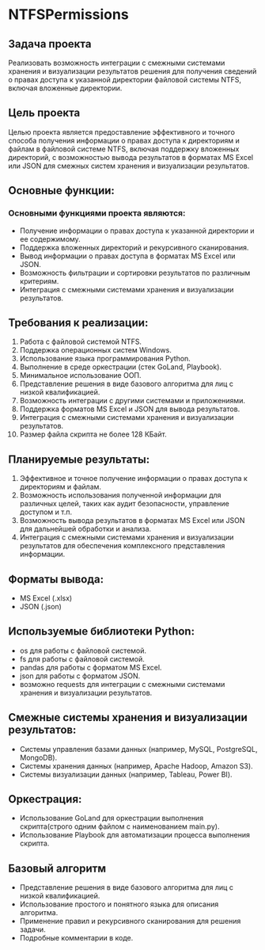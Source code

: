 # NTFSPermissions

## Задача проекта
Реализовать возможность интеграции с смежными системами хранения и визуализации результатов
решения для получения сведений о правах доступа к указанной директории файловой системы NTFS, включая вложенные директории.

## Цель проекта
Целью проекта является предоставление эффективного и точного способа получения информации о правах доступа к директориям и файлам в файловой системе NTFS, включая поддержку вложенных директорий, с возможностью вывода результатов в форматах MS Excel или JSON для смежных систем хранения и визуализации результатов.
## Основные функции:
### Основными функциями проекта являются:
* Получение информации о правах доступа к указанной директории и ее содержимому.
* Поддержка вложенных директорий и рекурсивного сканирования.
* Вывод информации о правах доступа в форматах MS Excel или JSON.
* Возможность фильтрации и сортировки результатов по различным критериям.
* Интеграция с смежными системами хранения и визуализации результатов.

## Требования к реализации:
1. Работа с файловой системой NTFS.
2. Поддержка операционных систем Windows.
3. Использование языка программирования Python.
4. Выполнение в среде оркестрации (стек GoLand, Playbook).
5. Минимальное использование ООП.
6. Представление решения в виде базового алгоритма для лиц с низкой квалификацией.
7. Возможность интеграции с другими системами и приложениями.
8. Поддержка форматов MS Excel и JSON для вывода результатов.
9. Интеграция с смежными системами хранения и визуализации результатов.
10. Размер файла скрипта не более 128 КБайт.
## Планируемые результаты:
1. Эффективное и точное получение информации о правах доступа к директориям и файлам.
2. Возможность использования полученной информации для различных целей, таких как аудит безопасности, управление доступом и т.п.
3. Возможность вывода результатов в форматах MS Excel или JSON для дальнейшей обработки и анализа.
4. Интеграция с смежными системами хранения и визуализации результатов для обеспечения комплексного представления информации.

## Форматы вывода:
* MS Excel (.xlsx)
* JSON (.json)

## Используемые библиотеки Python:
* os для работы с файловой системой.
* fs для работы с файловой системой.
* pandas для работы с форматом MS Excel.
* json для работы с форматом JSON.
* возможно requests для интеграции с смежными системами хранения и визуализации результатов.
## Смежные системы хранения и визуализации результатов:
* Системы управления базами данных (например, MySQL, PostgreSQL, MongoDB).
* Системы хранения данных (например, Apache Hadoop, Amazon S3).
* Системы визуализации данных (например, Tableau, Power BI).
## Оркестрация:
* Использование GoLand для оркестрации выполнения скрипта(строго одним файлом с наименованием main.py).
* Использование Playbook для автоматизации процесса выполнения скрипта.
## Базовый алгоритм
* Представление решения в виде базового алгоритма для лиц с низкой квалификацией.
* Использование простого и понятного языка для описания алгоритма.
* Применение правил и рекурсивного сканирования для решения задачи.
* Подробные комментарии в коде.
